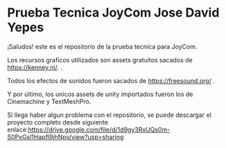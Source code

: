 # Prueba Tecnica JoyCom Jose David Yepes
 
¡Saludos! este es el repositorio de la prueba tecnica para JoyCom.

Los recursos graficos utilizados son assets gratuitos sacados de https://kenney.nl/. .

Todos los efectos de sonidos fueron sacados de https://freesound.org/ .

Y por último, los unicos assets de unity importados fueron los de Cinemachine y TextMeshPro.

Si llega haber algun problema con el repositorio, se puede descargar el proyecto completo desde siguiente enlace:https://drive.google.com/file/d/1d9gy3RxUQs0m-S0PxGsl1Hapfl9jhNpv/view?usp=sharing
